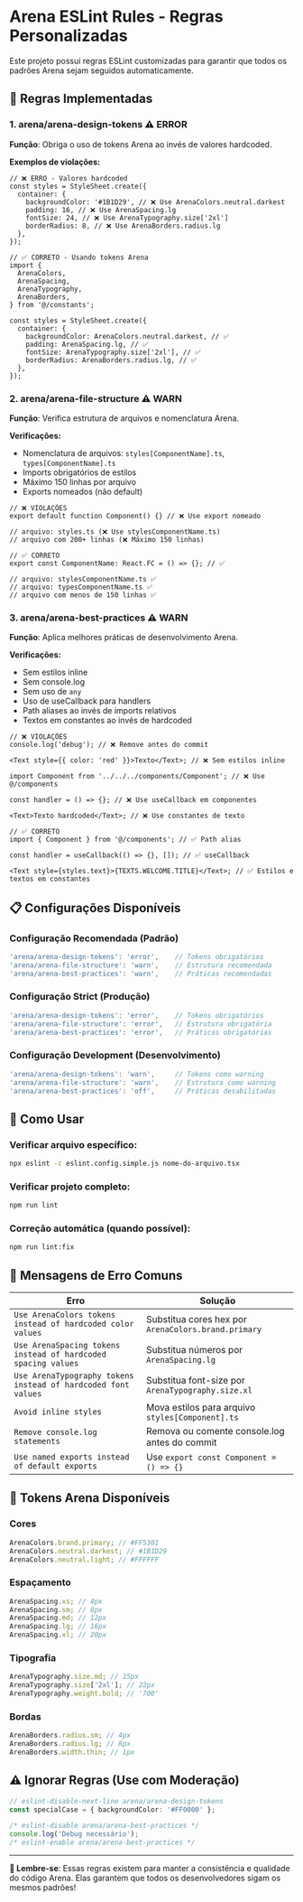 # Arena ESLint Rules - Regras Personalizadas

Este projeto possui regras ESLint customizadas para garantir que todos os padrões Arena sejam seguidos automaticamente.

## 🎯 Regras Implementadas

### 1. arena/arena-design-tokens ⚠️ ERROR

**Função**: Obriga o uso de tokens Arena ao invés de valores hardcoded.

**Exemplos de violações:**

```tsx
// ❌ ERRO - Valores hardcoded
const styles = StyleSheet.create({
  container: {
    backgroundColor: '#1B1D29', // ❌ Use ArenaColors.neutral.darkest
    padding: 16, // ❌ Use ArenaSpacing.lg
    fontSize: 24, // ❌ Use ArenaTypography.size['2xl']
    borderRadius: 8, // ❌ Use ArenaBorders.radius.lg
  },
});
```

```tsx
// ✅ CORRETO - Usando tokens Arena
import {
  ArenaColors,
  ArenaSpacing,
  ArenaTypography,
  ArenaBorders,
} from '@/constants';

const styles = StyleSheet.create({
  container: {
    backgroundColor: ArenaColors.neutral.darkest, // ✅
    padding: ArenaSpacing.lg, // ✅
    fontSize: ArenaTypography.size['2xl'], // ✅
    borderRadius: ArenaBorders.radius.lg, // ✅
  },
});
```

### 2. arena/arena-file-structure ⚠️ WARN

**Função**: Verifica estrutura de arquivos e nomenclatura Arena.

**Verificações:**

- Nomenclatura de arquivos: `styles[ComponentName].ts`, `types[ComponentName].ts`
- Imports obrigatórios de estilos
- Máximo 150 linhas por arquivo
- Exports nomeados (não default)

```tsx
// ❌ VIOLAÇÕES
export default function Component() {} // ❌ Use export nomeado

// arquivo: styles.ts (❌ Use stylesComponentName.ts)
// arquivo com 200+ linhas (❌ Máximo 150 linhas)
```

```tsx
// ✅ CORRETO
export const ComponentName: React.FC = () => {}; // ✅

// arquivo: stylesComponentName.ts ✅
// arquivo: typesComponentName.ts ✅
// arquivo com menos de 150 linhas ✅
```

### 3. arena/arena-best-practices ⚠️ WARN

**Função**: Aplica melhores práticas de desenvolvimento Arena.

**Verificações:**

- Sem estilos inline
- Sem console.log
- Sem uso de `any`
- Uso de useCallback para handlers
- Path aliases ao invés de imports relativos
- Textos em constantes ao invés de hardcoded

```tsx
// ❌ VIOLAÇÕES
console.log('debug'); // ❌ Remove antes do commit

<Text style={{ color: 'red' }}>Texto</Text>; // ❌ Sem estilos inline

import Component from '../../../components/Component'; // ❌ Use @/components

const handler = () => {}; // ❌ Use useCallback em componentes

<Text>Texto hardcoded</Text>; // ❌ Use constantes de texto
```

```tsx
// ✅ CORRETO
import { Component } from '@/components'; // ✅ Path alias

const handler = useCallback(() => {}, []); // ✅ useCallback

<Text style={styles.text}>{TEXTS.WELCOME.TITLE}</Text>; // ✅ Estilos e textos em constantes
```

## 📋 Configurações Disponíveis

### Configuração Recomendada (Padrão)

```javascript
'arena/arena-design-tokens': 'error',    // Tokens obrigatórios
'arena/arena-file-structure': 'warn',    // Estrutura recomendada
'arena/arena-best-practices': 'warn',    // Práticas recomendadas
```

### Configuração Strict (Produção)

```javascript
'arena/arena-design-tokens': 'error',    // Tokens obrigatórios
'arena/arena-file-structure': 'error',   // Estrutura obrigatória
'arena/arena-best-practices': 'error',   // Práticas obrigatórias
```

### Configuração Development (Desenvolvimento)

```javascript
'arena/arena-design-tokens': 'warn',     // Tokens como warning
'arena/arena-file-structure': 'warn',    // Estrutura como warning
'arena/arena-best-practices': 'off',     // Práticas desabilitadas
```

## 🚀 Como Usar

### Verificar arquivo específico:

```bash
npx eslint -c eslint.config.simple.js nome-do-arquivo.tsx
```

### Verificar projeto completo:

```bash
npm run lint
```

### Correção automática (quando possível):

```bash
npm run lint:fix
```

## 📝 Mensagens de Erro Comuns

| Erro                                                          | Solução                                             |
| ------------------------------------------------------------- | --------------------------------------------------- |
| `Use ArenaColors tokens instead of hardcoded color values`    | Substitua cores hex por `ArenaColors.brand.primary` |
| `Use ArenaSpacing tokens instead of hardcoded spacing values` | Substitua números por `ArenaSpacing.lg`             |
| `Use ArenaTypography tokens instead of hardcoded font values` | Substitua font-size por `ArenaTypography.size.xl`   |
| `Avoid inline styles`                                         | Mova estilos para arquivo `styles[Component].ts`    |
| `Remove console.log statements`                               | Remova ou comente console.log antes do commit       |
| `Use named exports instead of default exports`                | Use `export const Component = () => {}`             |

## 🎨 Tokens Arena Disponíveis

### Cores

```typescript
ArenaColors.brand.primary; // #FF5301
ArenaColors.neutral.darkest; // #1B1D29
ArenaColors.neutral.light; // #FFFFFF
```

### Espaçamento

```typescript
ArenaSpacing.xs; // 4px
ArenaSpacing.sm; // 8px
ArenaSpacing.md; // 12px
ArenaSpacing.lg; // 16px
ArenaSpacing.xl; // 20px
```

### Tipografia

```typescript
ArenaTypography.size.md; // 15px
ArenaTypography.size['2xl']; // 22px
ArenaTypography.weight.bold; // '700'
```

### Bordas

```typescript
ArenaBorders.radius.sm; // 4px
ArenaBorders.radius.lg; // 8px
ArenaBorders.width.thin; // 1px
```

## ⚠️ Ignorar Regras (Use com Moderação)

```typescript
// eslint-disable-next-line arena/arena-design-tokens
const specialCase = { backgroundColor: '#FF0000' };

/* eslint-disable arena/arena-best-practices */
console.log('Debug necessário');
/* eslint-enable arena/arena-best-practices */
```

---

**📌 Lembre-se**: Essas regras existem para manter a consistência e qualidade do código Arena. Elas garantem que todos os desenvolvedores sigam os mesmos padrões!
